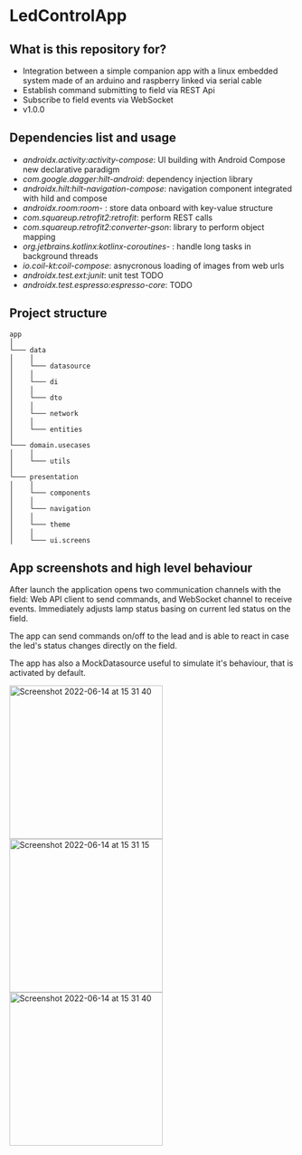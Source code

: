 # LedControlApp

## What is this repository for? ##

* Integration between a simple companion app with a linux embedded system made of an arduino and raspberry linked via serial cable
* Establish command submitting to field via REST Api   
* Subscribe to field events via WebSocket
* v1.0.0

## Dependencies list and usage ##

* *androidx.activity:activity-compose*: UI building with Android Compose new declarative paradigm
* *com.google.dagger:hilt-android*: dependency injection library
* *androidx.hilt:hilt-navigation-compose*: navigation component integrated with hild and compose
* *androidx.room:room-* : store data onboard with key-value structure
* *com.squareup.retrofit2:retrofit*: perform REST calls
* *com.squareup.retrofit2:converter-gson*: library to perform object mapping
* *org.jetbrains.kotlinx:kotlinx-coroutines-* : handle long tasks in background threads
* *io.coil-kt:coil-compose*: asnycronous loading of images from web urls
* *androidx.test.ext:junit*: unit test TODO
* *androidx.test.espresso:espresso-core*: TODO

## Project structure ##

```
app   
│
└─── data
│    │
│    └─── datasource
│    │
│    └─── di
│    │
│    └─── dto
│    │
│    └─── network
│    │
│    └─── entities
│         
└─── domain.usecases
│    │
│    └─── utils
│
└─── presentation
│    │
│    └─── components
│    │
│    └─── navigation
│    │
│    └─── theme
│    │
│    └─── ui.screens
```


## App screenshots and high level behaviour ##

After launch the application opens two communication channels with the field: Web API client to send commands, and WebSocket channel to receive events.
Immediately adjusts lamp status basing on current led status on the field.

The app can send commands on/off to the lead and is able to react in case the led's status changes directly on the field.

The app has also a MockDatasource useful to simulate it's behaviour, that is activated by default.

<p float="left">
  <img width="271" alt="Screenshot 2022-06-14 at 15 31 40" src="https://user-images.githubusercontent.com/107438397/175665348-388890d9-810f-4082-a841-77e113dd0440.gif">
  
  <img width="271" alt="Screenshot 2022-06-14 at 15 31 15" src="https://user-images.githubusercontent.com/107438397/175660216-2b11c12c-4638-4564-bb97-bf3afc4fb9dd.png">
  
  <img width="271" alt="Screenshot 2022-06-14 at 15 31 40" src="https://user-images.githubusercontent.com/107438397/175660221-81949f32-4a4c-4654-a483-e939fcd98c81.png">
</p>



